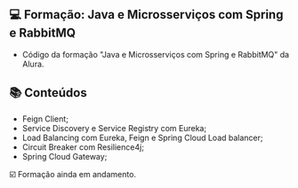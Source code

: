 ## 💻 Formação: Java e Microsserviços com Spring e RabbitMQ

- Código da formação "Java e Microsserviços com Spring e RabbitMQ" da Alura.

## :books: Conteúdos
 - Feign Client;
 - Service Discovery e Service Registry com Eureka;
 - Load Balancing com Eureka, Feign e Spring Cloud Load balancer;
 - Circuit Breaker com Resilience4j;
 - Spring Cloud Gateway;

☑️ Formação ainda em andamento.
